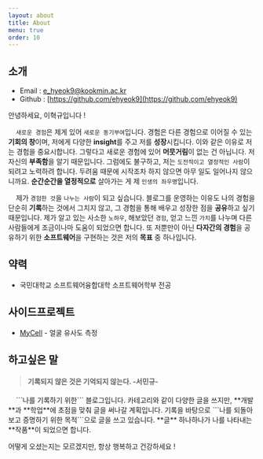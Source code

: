 ```yaml
---
layout: about
title: About
menu: true
order: 10
---
```


## 소개

- Email : <e_hyeok9@kookmin.ac.kr>
- Github : [https://github.com/ehyeok9](https://github.com/ehyeok9)

안녕하세요, 이혁규입니다 !

&nbsp;&nbsp;&nbsp;&nbsp;```새로운 경험```은 제게 있어 ```새로운 동기부여```입니다. 경험은 다른 경험으로 이어질 수 있는 **기회의 창**이며, 저에게 다양한 **insight**를 주고 저를 **성장**시킵니다. 이와 같은 이유로 저는 경험을 중요시합니다. 그렇다고 새로운 경험에 있어 **머뭇거림**이 없는 건 아닙니다. 저 자신의 **부족함**을 알기 때문입니다. 그럼에도 불구하고, 저는 ```도전적이고 열정적인 사람```이 되려고 노력하려 합니다. 두려움 때문에 시작조차 하지 않으면 아무 일도 일어나지 않으니까요. **순간순간을 열정적으로** 살아가는 게 제 ```인생의 좌우명```입니다.

&nbsp;&nbsp;&nbsp;&nbsp;제가 ```경험한 것```을 ```나누는 사람```이 되고 싶습니다. 블로그를 운영하는 이유도 나의 경험을 단순히 **기록**하는 것에서 그치지 않고, 그 경험을 통해 배우고 성장한 점을 **공유**하고 싶기 때문입니다. 제가 알고 있는 사소한 ```노하우```, 해보았던 ```경험```, 얻고 느낀 ```가치```를 나누며 다른 사람들에게 조금이나마 도움이 되었으면 합니다. 또 저뿐만이 아닌 **다자간의 경험**을 공유하기 위한 **소프트웨어**을 구현하는 것은 저의 **목표** 중 하나입니다. 


## 약력

- 국민대학교 소프트웨어융합대학 소프트웨어학부 전공

## 사이드프로젝트

- [MyCell](https://github.com/ehyeok9/MyCell) - 얼굴 유사도 측정

## 하고싶은 말
<blockquote><h4>기록되지 않은 것은 기억되지 않는다.  -서민규-  </h4></blockquote>
&nbsp;&nbsp;&nbsp;&nbsp;```나를 기록하기 위한``` 블로그입니다. 카테고리와 같이 다양한 글을 쓰지만, **개발**과 **학업**에 초점을 맞춰 글을 써나갈 계획입니다. 기록을 바탕으로 ```나를 되돌아보고 증명하기 위한 목적```으로 글을 쓰고 있습니다. **글** 하나하나가 나를 나타내는 **작품**이 되었으면 합니다.

어떻게 오셨는지는 모르겠지만, 항상 행복하고 건강하세요 !

